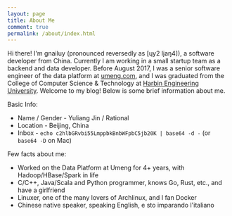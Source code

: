 ```yaml
---
layout: page
title: About Me
comment: true
permalink: /about/index.html
---
```


Hi there! I'm gnailuy (pronounced reversedly as [ɥy2 ljaŋ4]),
a software developer from China.
Currently I am working in a small startup team as a backend and data developer.
Before August 2017,
I was a senior software engineer of the data platform at [umeng.com][umeng],
and I was graduated from the College of Computer Science & Technology at
[Harbin Engineering University][heu].
Welcome to my blog! Below is some brief information about me.

Basic Info:

* Name / Gender - Yuliang Jin / Rational
* Location - Beijing, China
* Inbox - `echo c2hlbGRvbi55LmppbkBnbWFpbC5jb20K | base64 -d -` (or `base64 -D` on Mac)

Few facts about me:

* Worked on the Data Platform at Umeng for 4+ years, with Hadoop/HBase/Spark in life
* C/C++, Java/Scala and Python programmer, knows Go, Rust, etc., and have a girlfriend
* Linuxer, one of the many lovers of Archlinux, and I fan Docker
* Chinese native speaker, speaking English, e sto imparando l'italiano

[umeng]:    http://www.umeng.com
[heu]:      http://english.hrbeu.edu.cn

